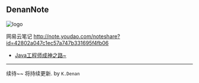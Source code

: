 ## DenanNote

![logo](http://note.youdao.com/yws/api/personal/file/32724C09CD5845778000F55C05E58FEE?method=download&shareKey=effd1a681e3bf131455b5365fe3a3ce2)

网易云笔记  http://note.youdao.com/noteshare?id=42802a047c1ec57a747b331695f4fb06


- [Java工程师成神之路~](http://note.youdao.com/noteshare?id=3067891e061ff598f677ff7c5a22a820&sub=C3E1B294DDD14E7D8EEE3DFE73D5C051)

---
   续待~~ 将持续更新. by `K.Denan` 
